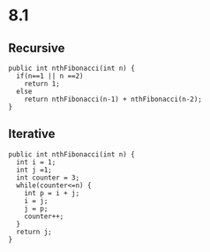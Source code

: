 8.1
===

Recursive
---------

    public int nthFibonacci(int n) {
      if(n==1 || n ==2)
        return 1;
      else
        return nthFibonacci(n-1) + nthFibonacci(n-2);
    }

Iterative
---------

    public int nthFibonacci(int n) {
      int i = 1;
      int j =1;
      int counter = 3;
      while(counter<=n) {
        int p = i + j;
        i = j;
        j = p;
        counter++;
      }
      return j;
    }

